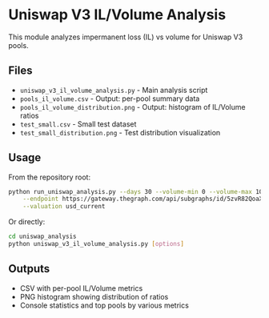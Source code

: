 # Uniswap V3 IL/Volume Analysis

This module analyzes impermanent loss (IL) vs volume for Uniswap V3 pools.

## Files
- `uniswap_v3_il_volume_analysis.py` - Main analysis script
- `pools_il_volume.csv` - Output: per-pool summary data
- `pools_il_volume_distribution.png` - Output: histogram of IL/Volume ratios
- `test_small.csv` - Small test dataset
- `test_small_distribution.png` - Test distribution visualization

## Usage

From the repository root:
```bash
python run_uniswap_analysis.py --days 30 --volume-min 0 --volume-max 10000 \
    --endpoint https://gateway.thegraph.com/api/subgraphs/id/5zvR82QoaXYFyDEKLZ9t6v9adgnptxYpKpSbxtgVENFV \
    --valuation usd_current
```

Or directly:
```bash
cd uniswap_analysis
python uniswap_v3_il_volume_analysis.py [options]
```

## Outputs
- CSV with per-pool IL/Volume metrics
- PNG histogram showing distribution of ratios
- Console statistics and top pools by various metrics
